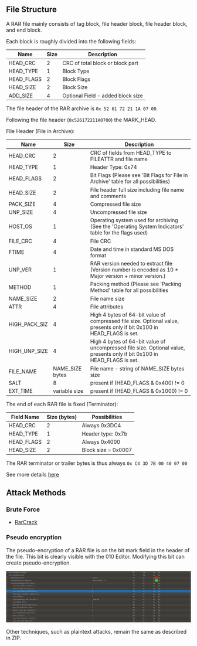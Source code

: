 ## File Structure


A RAR file mainly consists of tag block, file header block, file header block, and end block.

Each block is roughly divided into the following fields:

| Name | Size | Description |
| ---------- | ---- | --------------------- |
| HEAD_CRC | 2 | CRC of total block or block part  |
| HEAD_TYPE | 1 | Block Type |
| HEAD_FLAGS | 2 | Block Flags |
| HEAD_SIZE | 2 | Block Size |
| ADD_SIZE | 4 | Optional Field - added block size |


The file header of the RAR archive is `0x 52 61 72 21 1A 07 00`.

Following the file header (`0x526172211A0700`) the MARK_HEAD.

File Header (File in Archive):

| Name | Size | Description |
| ------------- | --------------- | ------------------------------------------------------------------------------------------------------------------------ |
| HEAD_CRC      | 2               | CRC of fields from HEAD_TYPE to FILEATTR and file name |
| HEAD_TYPE     | 1               | Header Type: 0x74 |
| HEAD_FLAGS    | 2               | Bit Flags (Please see 'Bit Flags for File in Archive' table for all possibilities) |
| HEAD_SIZE     | 2               |	File header full size including file name and comments |
| PACK_SIZE     | 4               | Compressed file size |
| UNP_SIZE      | 4               | Uncompressed file size |
| HOST_OS       | 1               | Operating system used for archiving (See the 'Operating System Indicators' table for the flags used) |
| FILE_CRC      | 4               | File CRC |
| FTIME         | 4               | Date and time in standard MS DOS format |
| UNP_VER       | 1               | RAR version needed to extract file (Version number is encoded as 10 * Major version + minor version.) |
| METHOD        | 1               | Packing method (Please see 'Packing Method' table for all possibilities |
| NAME_SIZE     | 2               | File name size |
| ATTR          | 4               | File attributes |
| HIGH_PACK_SIZ | 4               | High 4 bytes of 64-bit value of compressed file size. Optional value, presents only if bit 0x100 in HEAD_FLAGS is set. |
| HIGH_UNP_SIZE | 4               | High 4 bytes of 64-bit value of uncompressed file size. Optional value, presents only if bit 0x100 in HEAD_FLAGS is set. |
| FILE_NAME     | NAME_SIZE bytes | File name - string of NAME_SIZE bytes size |
| SALT          | 8               | present if (HEAD_FLAGS & 0x400) != 0 |
| EXT_TIME      | variable size   |	present if (HEAD_FLAGS & 0x1000) != 0 |


The end of each RAR file is fixed (Terminator):

| Field Name | Size (bytes) | Possibilities       |
| ---------- | ------------ | ------------------- |
| HEAD_CRC   | 2            | Always 0x3DC4       |
| HEAD_TYPE  | 1            | Header type: 0x7b   |
| HEAD_FLAGS | 2            | Always 0x4000       |
| HEAD_SIZE  | 2            | Block size = 0x0007 |


The RAR terminator or trailer bytes is thus always `0x C4 3D 7B 00 40 07 00`

See more details [here](http://www.forensicswiki.org/wiki/RAR)


## Attack Methods


### Brute Force


- [RarCrack](http://rarcrack.sourceforge.net/)


### Pseudo encryption


The pseudo-encryption of a RAR file is on the bit mark field in the header of the file. This bit is clearly visible with the 010 Editor. Modifying this bit can create pseudo-encryption.


![](./figure/6.png)


Other techniques, such as plaintext attacks, remain the same as described in ZIP.
